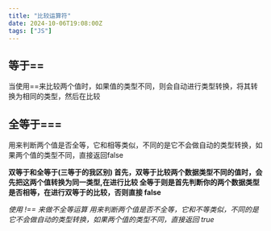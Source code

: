 ```yaml
---
title: "比较运算符"
date: 2024-10-06T19:08:00Z
tags: ["JS"]
---
```

## 等于==
当使用==来比较两个值时，如果值的类型不同，则会自动进行类型转换，将其转换为相同的类型，然后在比较

## 全等于===
用来判断两个值是否全等，它和相等类似，不同的是它不会做自动的类型转换，如果两个值的类型不同，直接返回false

**双等于和全等于(三等于的我区别)
首先，双等于比较两个数据类型不同的值时，会先把这两个值转换为同一类型,在进行比较
全等于则是首先判断你的两个数据类型是否相等，在进行双等于的比较，否则直接 false**

*使用 !== 来做不全等运算
用来判断两个值是否不全等，它和不等类似，不同的是它不会做自动的类型转换，如果两个值的类型不同，直接返回 true*



